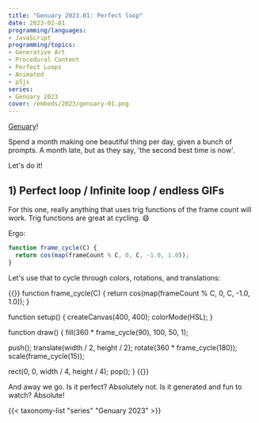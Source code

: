 ```yaml
---
title: "Genuary 2023.01: Perfect loop"
date: 2023-02-01
programming/languages:
- JavaScript
programming/topics:
- Generative Art
- Procedural Content
- Perfect Loops
- Animated
- p5js
series:
- Genuary 2023
cover: /embeds/2023/genuary-01.png
---
```

[Genuary](https://genuary.art/)! 

Spend a month making one beautiful thing per day, given a bunch of prompts. A month late, but as they say, 'the second best time is now'.  

Let's do it!

## 1) Perfect loop / Infinite loop / endless GIFs

<!--more-->

For this one, really anything that uses trig functions of the frame count will work. Trig functions are great at cycling. :smile: 

Ergo:

```javascript
function frame_cycle(C) {
  return cos(map(frameCount % C, 0, C, -1.0, 1.0));
}
```

Let's use that to cycle through colors, rotations, and translations:

{{<p5js width="400" height="420">}}
function frame_cycle(C) {
  return cos(map(frameCount % C, 0, C, -1.0, 1.0));
}

function setup() {
  createCanvas(400, 400);
  colorMode(HSL);
}

function draw() {
  fill(360 * frame_cycle(90), 100, 50, 1);

  push();
  translate(width / 2, height / 2);
  rotate(360 * frame_cycle(180));
  scale(frame_cycle(15));

  rect(0, 0, width / 4, height / 4);
  pop();
}
{{</p5js>}}

And away we go. Is it perfect? Absolutely not. Is it generated and fun to watch? Absolute!

{{< taxonomy-list "series" "Genuary 2023" >}}
